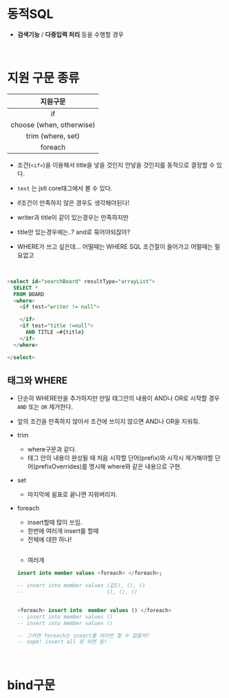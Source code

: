 # 동적SQL

- **검색기능** / **다중입력 처리** 등을 수행할 경우

<BR>

# 지원 구문 종류

|지원구문|
|:--:|
|if|
|choose (when, otherwise)|
|trim (where, set)|
|foreach|


- 조건(`<if>`)을 이용해서 title을 넣을 것인지 안넣을 것인지를 동적으로 결정할 수 있다.

- `test` 는 jstl core태그에서 볼 수 있다.
- if조건이 만족하지 않은 경우도 생각해야된다!
- writer과 title이 같이 있는경우는 만족하지만
- title만 있는경우에는..? and로 묶어야되잖아?
- WHERE가 쓰고 싶은데... 어떨때는 WHERE SQL 조건절이 들어가고 어떨때는 필요없고


<br>

```sql
<select id="searchBoard" resultType="arrayList">
  SELECT *
  FROM BOARD
  <where>
    <if test="writer != null">

    </if>
    <if test="title !=null">
      AND TITLE =#{title}
    </if>
  </where>

</select>
```

## <where>태그와 WHERE

- 단순히 WHERE만을 추가하지만 만일 태그안의 내용이 AND나 OR로 시작할 경우 `AND` 또는 `OR` 제거한다.

- 앞의 조건을 만족하지 않아서 조건에 쓰이지 않으면 AND나 OR을 지워줘.

- trim
  - where구문과 같다.
  - 태그 안의 내용이 완성될 때 처음 시작할 단어(prefix)와 시작시 제거해야할 단어(prefixOverrides)를 명시해 where와 같은 내용으로 구현.

- set
  - 마지막에 쉼표로 끝나면 지워버리자.

- foreach
  - insert할때 많이 쓰임.
  - 한번에 여러개 insert를 할때
  - 전체에 대한 하나!

  ```SQL

  ```

  - 여러개

  ```sql
  insert into member values <foreach> </foreach>;

  -- insert into member values (값1), (), ()
  --                           (), (), ()


  <foreach> insert into  member values () </foreach>
  -- insert into member values ()
  -- insert into member values ()

  -- 그러면 foreach는 insert를 여러번 할 수 없을까?
  -- nope! insert all 로 하면 됨!

  ```

<br>

# bind구문



```SQL

```
